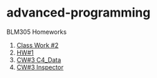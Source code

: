 # advanced-programming

BLM305 Homeworks

1. [Class Work #2](https://abdikmen.github.io/advanced-programming/Array%20Work.html)
2. [HW#1](https://abdikmen.github.io/advanced-programming/addcourse.html)
3. [CW#3 C4_Data](https://abdikmen.github.io/advanced-programming/c4_data.html)
4. [CW#3 Inspector](https://abdikmen.github.io/advanced-programming/inspector.html)
